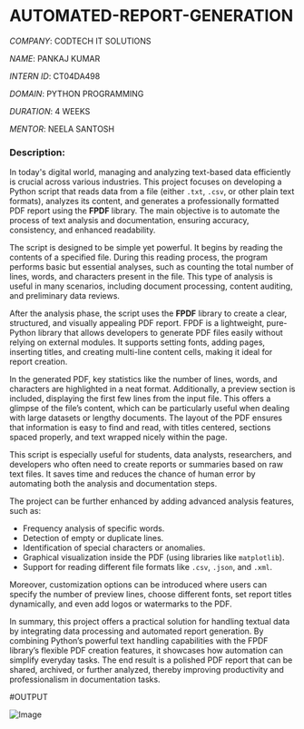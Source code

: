 # AUTOMATED-REPORT-GENERATION

*COMPANY*: CODTECH IT SOLUTIONS

*NAME*: PANKAJ KUMAR

*INTERN ID*: CT04DA498

*DOMAIN*: PYTHON PROGRAMMING

*DURATION*: 4 WEEKS

*MENTOR*: NEELA SANTOSH

### Description:

In today's digital world, managing and analyzing text-based data efficiently is crucial across various industries. This project focuses on developing a Python script that reads data from a file (either `.txt`, `.csv`, or other plain text formats), analyzes its content, and generates a professionally formatted PDF report using the **FPDF** library. The main objective is to automate the process of text analysis and documentation, ensuring accuracy, consistency, and enhanced readability.

The script is designed to be simple yet powerful. It begins by reading the contents of a specified file. During this reading process, the program performs basic but essential analyses, such as counting the total number of lines, words, and characters present in the file. This type of analysis is useful in many scenarios, including document processing, content auditing, and preliminary data reviews.

After the analysis phase, the script uses the **FPDF** library to create a clear, structured, and visually appealing PDF report. FPDF is a lightweight, pure-Python library that allows developers to generate PDF files easily without relying on external modules. It supports setting fonts, adding pages, inserting titles, and creating multi-line content cells, making it ideal for report creation.

In the generated PDF, key statistics like the number of lines, words, and characters are highlighted in a neat format. Additionally, a preview section is included, displaying the first few lines from the input file. This offers a glimpse of the file’s content, which can be particularly useful when dealing with large datasets or lengthy documents. The layout of the PDF ensures that information is easy to find and read, with titles centered, sections spaced properly, and text wrapped nicely within the page.

This script is especially useful for students, data analysts, researchers, and developers who often need to create reports or summaries based on raw text files. It saves time and reduces the chance of human error by automating both the analysis and documentation steps.

The project can be further enhanced by adding advanced analysis features, such as:
- Frequency analysis of specific words.
- Detection of empty or duplicate lines.
- Identification of special characters or anomalies.
- Graphical visualization inside the PDF (using libraries like `matplotlib`).
- Support for reading different file formats like `.csv`, `.json`, and `.xml`.

Moreover, customization options can be introduced where users can specify the number of preview lines, choose different fonts, set report titles dynamically, and even add logos or watermarks to the PDF.

In summary, this project offers a practical solution for handling textual data by integrating data processing and automated report generation. By combining Python’s powerful text handling capabilities with the FPDF library’s flexible PDF creation features, it showcases how automation can simplify everyday tasks. The end result is a polished PDF report that can be shared, archived, or further analyzed, thereby improving productivity and professionalism in documentation tasks.

#OUTPUT

![Image](https://github.com/user-attachments/assets/8183ba65-6b4a-4759-8a43-e2f4c1d99bef)


